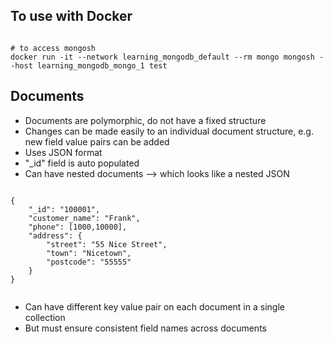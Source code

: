 ## To use with Docker

```

# to access mongosh
docker run -it --network learning_mongodb_default --rm mongo mongosh --host learning_mongodb_mongo_1 test

```

## Documents

-   Documents are polymorphic, do not have a fixed structure
-   Changes can be made easily to an individual document structure, e.g. new field value pairs can be added
-   Uses JSON format
-   "\_id" field is auto populated
-   Can have nested documents --> which looks like a nested JSON

```

{
    "_id": "100001",
    "customer_name": "Frank",
    "phone": [1000,10000],
    "address": {
        "street": "55 Nice Street",
        "town": "Nicetown",
        "postcode": "55555"
    }
}


```

-   Can have different key value pair on each document in a single collection
-   But must ensure consistent field names across documents
